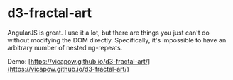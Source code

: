 d3-fractal-art
==============

AngularJS is great. I use it a lot, but there are things you just can't do without modifying the DOM directly. Specifically, it's impossible to have an arbitrary number of nested ng-repeats.

Demo: [https://vicapow.github.io/d3-fractal-art/](https://vicapow.github.io/d3-fractal-art/)
